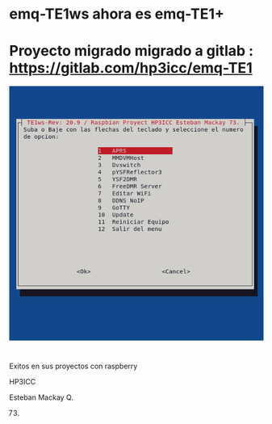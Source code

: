 # emq-TE1ws ahora es emq-TE1+

# Proyecto migrado migrado a gitlab :  https://gitlab.com/hp3icc/emq-TE1
![alt text](https://raw.githubusercontent.com/hp3icc/emq-TE1ws/main/emq-TE1.png)


#

Exitos en sus proyectos con raspberry 

HP3ICC

Esteban Mackay Q.

73.

#
